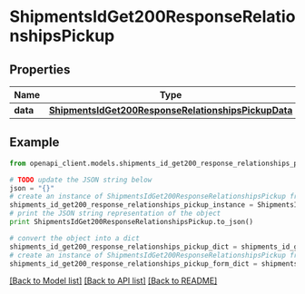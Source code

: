 # ShipmentsIdGet200ResponseRelationshipsPickup


## Properties
Name | Type | Description | Notes
------------ | ------------- | ------------- | -------------
**data** | [**ShipmentsIdGet200ResponseRelationshipsPickupData**](ShipmentsIdGet200ResponseRelationshipsPickupData.md) |  | [optional] 

## Example

```python
from openapi_client.models.shipments_id_get200_response_relationships_pickup import ShipmentsIdGet200ResponseRelationshipsPickup

# TODO update the JSON string below
json = "{}"
# create an instance of ShipmentsIdGet200ResponseRelationshipsPickup from a JSON string
shipments_id_get200_response_relationships_pickup_instance = ShipmentsIdGet200ResponseRelationshipsPickup.from_json(json)
# print the JSON string representation of the object
print ShipmentsIdGet200ResponseRelationshipsPickup.to_json()

# convert the object into a dict
shipments_id_get200_response_relationships_pickup_dict = shipments_id_get200_response_relationships_pickup_instance.to_dict()
# create an instance of ShipmentsIdGet200ResponseRelationshipsPickup from a dict
shipments_id_get200_response_relationships_pickup_form_dict = shipments_id_get200_response_relationships_pickup.from_dict(shipments_id_get200_response_relationships_pickup_dict)
```
[[Back to Model list]](../README.md#documentation-for-models) [[Back to API list]](../README.md#documentation-for-api-endpoints) [[Back to README]](../README.md)



